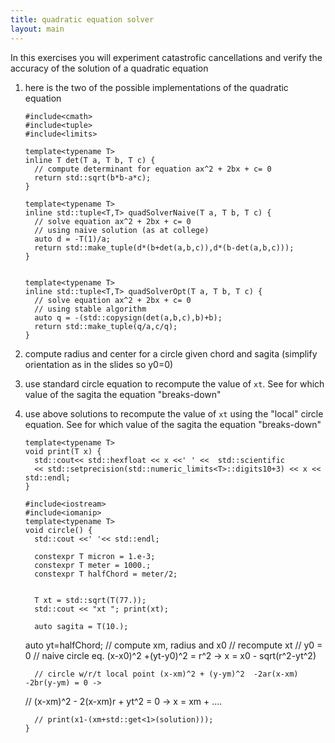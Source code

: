 ```yaml
---
title: quadratic equation solver
layout: main
---
```


In this exercises you will experiment catastrofic cancellations and verify the accuracy of the solution of a quadratic equation

1. here is the two of the possible implementations of the quadratic equation

       #include<cmath>
       #include<tuple>
       #include<limits>
       
       template<typename T>
       inline T det(T a, T b, T c) {
         // compute determinant for equation ax^2 + 2bx + c= 0
         return std::sqrt(b*b-a*c);
       }

       template<typename T>
       inline std::tuple<T,T> quadSolverNaive(T a, T b, T c) {
         // solve equation ax^2 + 2bx + c= 0
         // using naive solution (as at college)
         auto d = -T(1)/a;
         return std::make_tuple(d*(b+det(a,b,c)),d*(b-det(a,b,c)));  
       }


       template<typename T>
       inline std::tuple<T,T> quadSolverOpt(T a, T b, T c) {
         // solve equation ax^2 + 2bx + c= 0
         // using stable algorithm
         auto q = -(std::copysign(det(a,b,c),b)+b);
         return std::make_tuple(q/a,c/q);
       }


2. compute radius and center for a circle given chord and sagita (simplify orientation as in the slides so y0=0)
3. use standard circle equation to recompute the value of `xt`. See for which value of the sagita the equation "breaks-down"
4. use above solutions to recompute the value of `xt` using the "local" circle equation. See for which value of the sagita the equation "breaks-down"

       template<typename T> 
       void print(T x) {
         std::cout<< std::hexfloat << x <<' ' <<  std::scientific
         << std::setprecision(std::numeric_limits<T>::digits10+3) << x << std::endl;
       }

       #include<iostream>
       #include<iomanip>
       template<typename T>
       void circle() {
         std::cout <<' '<< std::endl;

         constexpr T micron = 1.e-3;
         constexpr T meter = 1000.;
         constexpr T halfChord = meter/2;

  
         T xt = std::sqrt(T(77.));
         std::cout << "xt "; print(xt);

         auto sagita = T(10.);
	 auto yt=halfChord;
	 // compute xm, radius and x0
	 // recompute xt
	 // y0 = 0
	 // naive circle eq. (x-x0)^2 +(yt-y0)^2 = r^2 ->  x = x0 - sqrt(r^2-yt^2)

         // circle w/r/t local point (x-xm)^2 + (y-ym)^2  -2ar(x-xm) -2br(y-ym) = 0 ->
	 // (x-xm)^2  - 2(x-xm)r + yt^2  = 0  -> x = xm + ....

         // print(x1-(xm+std::get<1>(solution)));
       }

